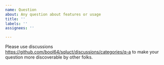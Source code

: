 ```yaml
---
name: Question
about: Any question about features or usage
title: ''
labels: ''
assignees: ''

---
```


Please use discussions https://github.com/bool64/sqluct/discussions/categories/q-a to make your question more discoverable by other folks.
